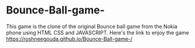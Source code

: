 # Bounce-Ball-game-
This game is the clone of the original Bounce ball game from the Nokia phone using HTML CSS and JAVASCRIPT.
Here's the link to enjoy the game
https://roshneegouda.github.io/Bounce-Ball-game-/

